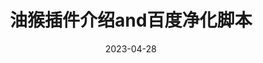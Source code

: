 ---
title: 油猴插件介绍and百度净化脚本
date: 2023-04-28
description: 文末还有一些其他好用的浏览器插件推荐！
categories: 
  - Javascript
image: https://s1.ax1x.com/2023/03/12/ppM1bX4.jpg
---